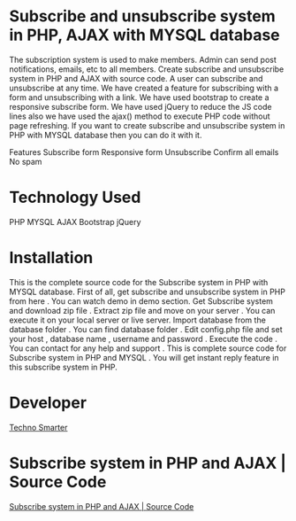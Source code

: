 # Subscribe and unsubscribe system in PHP, AJAX with MYSQL database 
The subscription system is used to make members. Admin can send post notifications, emails, etc to all members. Create subscribe and unsubscribe system in PHP and AJAX with source code.
A user can subscribe and unsubscribe at any time. We have created a feature for subscribing with a form and unsubscribing with a link. 
We have used bootstrap to create a responsive subscribe form. We have used jQuery to reduce the JS code lines also we have used the ajax() method to 
execute PHP code without page refreshing. 
If you want to create subscribe and unsubscribe system in PHP with MYSQL database then you can do it with it. 

Features
Subscribe form 
Responsive form 
Unsubscribe 
Confirm all emails 
No spam
# Technology Used
PHP
MYSQL
AJAX
Bootstrap
jQuery

# Installation
This is the complete source code for the Subscribe system in PHP with MYSQL database.
First of all, get subscribe and unsubscribe system in PHP from here . You can watch demo in demo section. Get Subscribe system and download zip file .
Extract zip file and move on your server . You can execute it on your local server or live server.
Import database from the database folder . You can find database folder .
Edit config.php file and set your host , database name , username and password .
Execute the code . You can contact for any help and support .
This is complete source code for Subscribe system in PHP and MYSQL .
You will get instant reply feature in this subscribe system in PHP.
# Developer
<a href="https://technosmarter.com/">Techno Smarter</a>
# Subscribe system in PHP and AJAX | Source Code
<a href="https://technosmarter.com/item/subscribe-system-in-php-and-ajax-source-code">Subscribe system in PHP and AJAX | Source Code</a>
